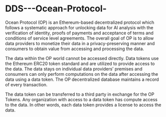 # DDS---Ocean-Protocol-
Ocean Protocol (OP) is an Ethereum-based decentralized protocol which follows a systematic approach for unlocking data for AI analysis with the verification of identity, proofs of payments and acceptance of terms and conditions of service level agreements. The overall goal of OP is to allow data providers to monetize their data in a privacy-preserving manner and consumers to obtain value from accessing and processing the data.

The data within the OP world cannot be accessed directly. Data tokens use the Ethereum ERC20 token standard and are utilized to provide access to the data. The data stays on individual data providers’ premises and consumers can only perform computations on the data after accessing the data using a data token. The OP decentralized database maintains a record of every transaction.

The data token can be transferred to a third party in exchange for the OP Tokens. Any organization with access to a data token has compute access to the data. In other words, each data token provides a license to access the data.
